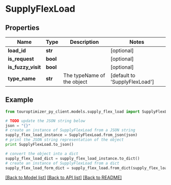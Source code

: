 # SupplyFlexLoad


## Properties

Name | Type | Description | Notes
------------ | ------------- | ------------- | -------------
**load_id** | **str** |  | [optional] 
**is_request** | **bool** |  | [optional] 
**is_fuzzy_visit** | **bool** |  | [optional] 
**type_name** | **str** | The typeName of the object | [default to 'SupplyFlexLoad']

## Example

```python
from touroptimizer_py_client.models.supply_flex_load import SupplyFlexLoad

# TODO update the JSON string below
json = "{}"
# create an instance of SupplyFlexLoad from a JSON string
supply_flex_load_instance = SupplyFlexLoad.from_json(json)
# print the JSON string representation of the object
print SupplyFlexLoad.to_json()

# convert the object into a dict
supply_flex_load_dict = supply_flex_load_instance.to_dict()
# create an instance of SupplyFlexLoad from a dict
supply_flex_load_form_dict = supply_flex_load.from_dict(supply_flex_load_dict)
```
[[Back to Model list]](../README.md#documentation-for-models) [[Back to API list]](../README.md#documentation-for-api-endpoints) [[Back to README]](../README.md)


